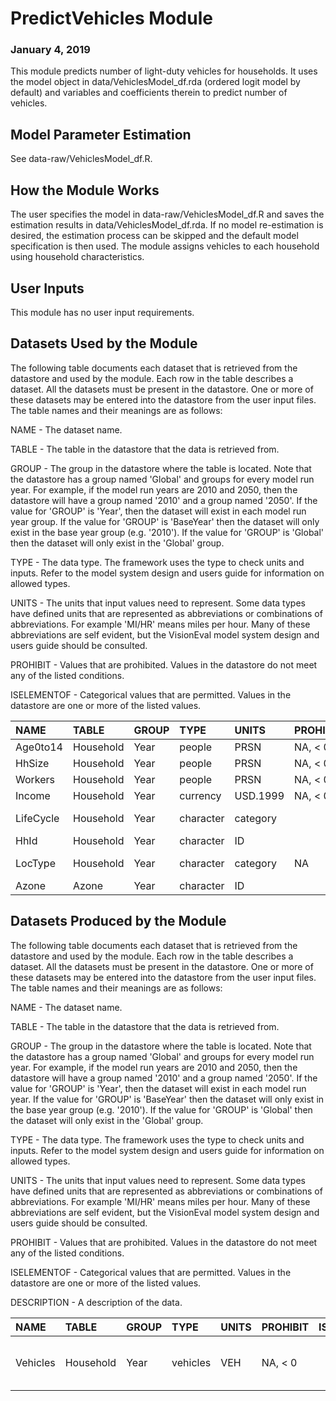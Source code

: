 
# PredictVehicles Module
### January 4, 2019

This module predicts number of light-duty vehicles for households. It uses the model object in data/VehiclesModel_df.rda (ordered logit model by default) and variables and coefficients therein to predict number of vehicles.

## Model Parameter Estimation

See data-raw/VehiclesModel_df.R.

## How the Module Works

The user specifies the model in data-raw/VehiclesModel_df.R and saves the estimation results in data/VehiclesModel_df.rda. If no model re-estimation is desired, the estimation process can be skipped and the default model specification is then used. The module assigns vehicles to each household using household characteristics.


## User Inputs
This module has no user input requirements.

## Datasets Used by the Module
The following table documents each dataset that is retrieved from the datastore and used by the module. Each row in the table describes a dataset. All the datasets must be present in the datastore. One or more of these datasets may be entered into the datastore from the user input files. The table names and their meanings are as follows:

NAME - The dataset name.

TABLE - The table in the datastore that the data is retrieved from.

GROUP - The group in the datastore where the table is located. Note that the datastore has a group named 'Global' and groups for every model run year. For example, if the model run years are 2010 and 2050, then the datastore will have a group named '2010' and a group named '2050'. If the value for 'GROUP' is 'Year', then the dataset will exist in each model run year group. If the value for 'GROUP' is 'BaseYear' then the dataset will only exist in the base year group (e.g. '2010'). If the value for 'GROUP' is 'Global' then the dataset will only exist in the 'Global' group.

TYPE - The data type. The framework uses the type to check units and inputs. Refer to the model system design and users guide for information on allowed types.

UNITS - The units that input values need to represent. Some data types have defined units that are represented as abbreviations or combinations of abbreviations. For example 'MI/HR' means miles per hour. Many of these abbreviations are self evident, but the VisionEval model system design and users guide should be consulted.

PROHIBIT - Values that are prohibited. Values in the datastore do not meet any of the listed conditions.

ISELEMENTOF - Categorical values that are permitted. Values in the datastore are one or more of the listed values.

|NAME      |TABLE     |GROUP |TYPE      |UNITS    |PROHIBIT |ISELEMENTOF                |
|:---------|:---------|:-----|:---------|:--------|:--------|:--------------------------|
|Age0to14  |Household |Year  |people    |PRSN     |NA, < 0  |                           |
|HhSize    |Household |Year  |people    |PRSN     |NA, < 0  |                           |
|Workers   |Household |Year  |people    |PRSN     |NA, < 0  |                           |
|Income    |Household |Year  |currency  |USD.1999 |NA, < 0  |                           |
|LifeCycle |Household |Year  |character |category |         |00, 01, 02, 03, 04, 09, 10 |
|HhId      |Household |Year  |character |ID       |         |                           |
|LocType   |Household |Year  |character |category |NA       |Urban, Town, Rural         |
|Azone     |Azone     |Year  |character |ID       |         |                           |

## Datasets Produced by the Module
The following table documents each dataset that is retrieved from the datastore and used by the module. Each row in the table describes a dataset. All the datasets must be present in the datastore. One or more of these datasets may be entered into the datastore from the user input files. The table names and their meanings are as follows:

NAME - The dataset name.

TABLE - The table in the datastore that the data is retrieved from.

GROUP - The group in the datastore where the table is located. Note that the datastore has a group named 'Global' and groups for every model run year. For example, if the model run years are 2010 and 2050, then the datastore will have a group named '2010' and a group named '2050'. If the value for 'GROUP' is 'Year', then the dataset will exist in each model run year. If the value for 'GROUP' is 'BaseYear' then the dataset will only exist in the base year group (e.g. '2010'). If the value for 'GROUP' is 'Global' then the dataset will only exist in the 'Global' group.

TYPE - The data type. The framework uses the type to check units and inputs. Refer to the model system design and users guide for information on allowed types.

UNITS - The units that input values need to represent. Some data types have defined units that are represented as abbreviations or combinations of abbreviations. For example 'MI/HR' means miles per hour. Many of these abbreviations are self evident, but the VisionEval model system design and users guide should be consulted.

PROHIBIT - Values that are prohibited. Values in the datastore do not meet any of the listed conditions.

ISELEMENTOF - Categorical values that are permitted. Values in the datastore are one or more of the listed values.

DESCRIPTION - A description of the data.

|NAME     |TABLE     |GROUP |TYPE     |UNITS |PROHIBIT |ISELEMENTOF |DESCRIPTION                               |
|:--------|:---------|:-----|:--------|:-----|:--------|:-----------|:-----------------------------------------|
|Vehicles |Household |Year  |vehicles |VEH   |NA, < 0  |            |Number of vehicles owned by the household |
